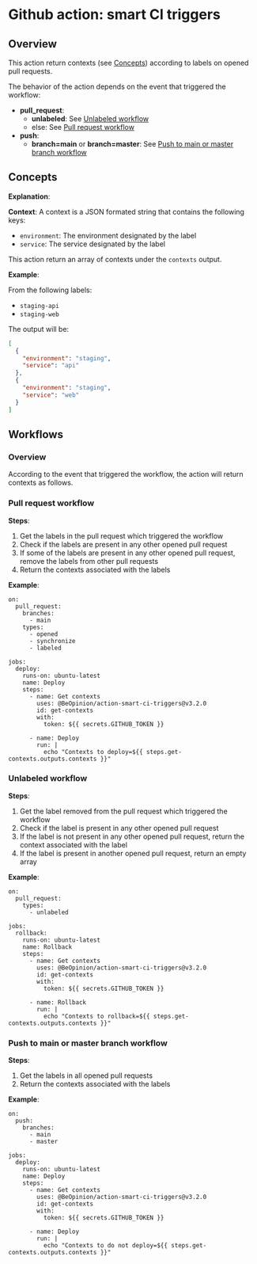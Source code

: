 # Github action: smart CI triggers

## Overview

This action return contexts (see [Concepts](#Concepts)) according to labels on opened pull requests.

The behavior of the action depends on the event that triggered the workflow:

- **pull_request**:
  - **unlabeled**: See [Unlabeled workflow](#unlabeled-workflow)
  - else: See [Pull request workflow](#pull-request-workflow)
- **push**:
  - **branch=main** or **branch=master**: See [Push to main or master branch workflow](#push-to-main-or-master-branch-workflow)

## Concepts

**Explanation**:

**Context**: A context is a JSON formated string that contains the following keys:

- `environment`: The environment designated by the label
- `service`: The service designated by the label

This action return an array of contexts under the `contexts` output.

**Example**:

From the following labels:

- `staging-api`
- `staging-web`

The output will be:

```json
[
  {
    "environment": "staging",
    "service": "api"
  },
  {
    "environment": "staging",
    "service": "web"
  }
]
```

## Workflows

### Overview

According to the event that triggered the workflow, the action will return contexts as follows.

### Pull request workflow

**Steps**:

1. Get the labels in the pull request which triggered the workflow
2. Check if the labels are present in any other opened pull request
3. If some of the labels are present in any other opened pull request, remove the labels from other pull requests
4. Return the contexts associated with the labels

**Example**:

```
on:
  pull_request:
    branches:
      - main
    types:
      - opened
      - synchronize
      - labeled

jobs:
  deploy:
    runs-on: ubuntu-latest
    name: Deploy
    steps:
      - name: Get contexts
        uses: @BeOpinion/action-smart-ci-triggers@v3.2.0
        id: get-contexts
        with:
          token: ${{ secrets.GITHUB_TOKEN }}

      - name: Deploy
        run: |
          echo "Contexts to deploy=${{ steps.get-contexts.outputs.contexts }}"
```

### Unlabeled workflow

**Steps**:

1. Get the label removed from the pull request which triggered the workflow
2. Check if the label is present in any other opened pull request
3. If the label is not present in any other opened pull request, return the context associated with the label
4. If the label is present in another opened pull request, return an empty array

**Example**:

```
on:
  pull_request:
    types:
      - unlabeled

jobs:
  rollback:
    runs-on: ubuntu-latest
    name: Rollback
    steps:
      - name: Get contexts
        uses: @BeOpinion/action-smart-ci-triggers@v3.2.0
        id: get-contexts
        with:
          token: ${{ secrets.GITHUB_TOKEN }}

      - name: Rollback
        run: |
          echo "Contexts to rollback=${{ steps.get-contexts.outputs.contexts }}"
```

### Push to main or master branch workflow

**Steps**:

1. Get the labels in all opened pull requests
2. Return the contexts associated with the labels

**Example**:

```
on:
  push:
    branches:
      - main
      - master

jobs:
  deploy:
    runs-on: ubuntu-latest
    name: Deploy
    steps:
      - name: Get contexts
        uses: @BeOpinion/action-smart-ci-triggers@v3.2.0
        id: get-contexts
        with:
          token: ${{ secrets.GITHUB_TOKEN }}

      - name: Deploy
        run: |
          echo "Contexts to do not deploy=${{ steps.get-contexts.outputs.contexts }}"
```
